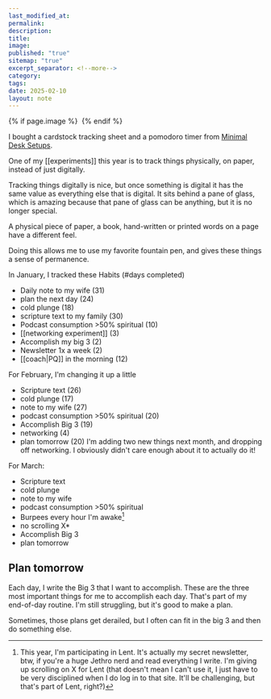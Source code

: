 ```yaml
---
last_modified_at: 
permalink: 
description: 
title: 
image: 
published: "true"
sitemap: "true"
excerpt_separator: <!--more-->
category: 
tags: 
date: 2025-02-10
layout: note
---
```



{% if page.image %} <img src="{{ page.image }}" alt=""> {% endif %}

I bought a cardstock tracking sheet and a pomodoro timer from [Minimal Desk Setups](https://shop.minimaldesksetups.com/products/weeks-habit-kit).

One of my [[experiments]] this year is to track things physically, on paper, instead of just digitally. 

Tracking things digitally is nice, but once something is digital it has the same value as everything else that is digital. It sits behind a pane of glass, which is amazing because that pane of glass can be anything, but it is no longer special. 

A physical piece of paper, a book, hand-written or printed words on a page have a different feel. 

Doing this allows me to use my favorite fountain pen, and gives these things a sense of permanence. 

In January, I tracked these Habits (#days completed)

- Daily note to my wife (31)
- plan the next day (24)
- cold plunge (18)
- scripture text to my family (30)
- Podcast consumption >50% spiritual (10)
- [[networking experiment]] (3)
- Accomplish my big 3 (2)
- Newsletter 1x a week (2)
- [[coach|PQ]] in the morning (12)

For February, I'm changing it up a little 
- Scripture text (26)
- cold plunge (17)
- note to my wife (27)
- podcast consumption >50% spiritual (20)
- Accomplish Big 3 (19)
- networking (4)
- plan tomorrow (20)
I'm adding two new things next month, and dropping off networking. I obviously didn't care enough about it to actually do it! 

For March:
- Scripture text
- cold plunge
- note to my wife 
- podcast consumption >50% spiritual 
- Burpees every hour I'm awake[^1]
- no scrolling X*
- Accomplish Big 3 
- plan tomorrow


## Plan tomorrow
Each day, I write the Big 3 that I want to accomplish. These are the three most important things for me to accomplish each day. That's part of my end-of-day routine. I'm still struggling, but it's good to make a plan. 

Sometimes, those plans get derailed, but I often can fit in the big 3 and then do something else. 

[^1]: This year, I'm participating in Lent. It's actually my secret newsletter, btw, if you're a huge Jethro nerd and read everything I write. I'm giving up scrolling on X for Lent (that doesn't mean I can't use it, I just have to be very disciplined when I do log in to that site. It'll be challenging, but that's part of Lent, right?)